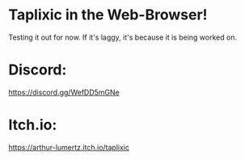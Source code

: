 # Taplixic in the Web-Browser!

Testing it out for now. If it's laggy, it's because it is being worked on.

# Discord:
<a href="https://discord.gg/WefDD5mGNe">https://discord.gg/WefDD5mGNe</a>

# Itch.io:
<a href="https://arthur-lumertz.itch.io/taplixic">https://arthur-lumertz.itch.io/taplixic</a>
